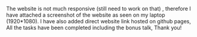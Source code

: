 The website is not much responsive (still need to work on that) , therefore I have attached a screenshot of the website as seen on my laptop (1920*1080).
I have also added direct website link hosted on github pages,
All the tasks have been completed including the bonus talk, Thank you!

